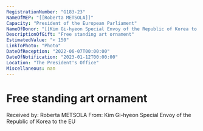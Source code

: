 ```yaml
---
RegistrationNumber: "G183-23"
NameOfMEP: "[[Roberta METSOLA]]"
Capacity: "President of the European Parliament"
NameOfDonor: "[[Kim Gi-hyeon Special Envoy of the Republic of Korea to the EU]]"
DescriptionOfGift: "Free standing art ornament"
EstimatedValue: "< 150"
LinkToPhoto: "Photo"
DateOfReception: "2022-06-07T00:00:00"
DateOfNotification: "2023-01-12T00:00:00"
Location: "The President's Office"
Miscellaneous: nan
---
```


# Free standing art ornament

Received by: Roberta METSOLA
From: Kim Gi-hyeon Special Envoy of the Republic of Korea to the EU
